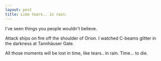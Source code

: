 ```yaml
---
layout: post
title: Like tears.. in rain.
---
```

  I've seen things you people wouldn't believe. 

  Attack ships on fire off the shoulder of Orion. I watched C-beams glitter in the darkness at Tannhäuser Gate. 

  All those moments will be lost in time, like tears.. in rain. Time... to die.